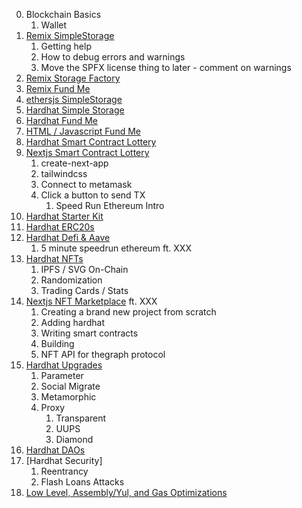 0. Blockchain Basics
    1. Wallet
1. [Remix SimpleStorage](https://github.com/PatrickAlphaC/simpleStorageFCC)
    1. Getting help
    2. How to debug errors and warnings
    3. Move the SPFX license thing to later - comment on warnings
2. [Remix Storage Factory](https://github.com/PatrickAlphaC/storageFactoryFCC)
3. [Remix Fund Me](https://github.com/PatrickAlphaC/fundMeFCC)
4. [ethersjs SimpleStorage](https://github.com/PatrickAlphaC/ethers-simple-storage)
5. [Hardhat Simple Storage](https://github.com/PatrickAlphaC/hardhat-simple-storage-fcc)
6. [Hardhat Fund Me](https://github.com/PatrickAlphaC/hardhat-fund-me-fcc)
7. [HTML / Javascript Fund Me](https://github.com/PatrickAlphaC/html-fund-me-fcc)
8. [Hardhat Smart Contract Lottery](https://github.com/PatrickAlphaC/hardhat-smartcontract-lottery-fcc)
9. [Nextjs Smart Contract Lottery](https://github.com/PatrickAlphaC/nextjs-smartcontract-lottery-fcc)
    1. create-next-app
    2. tailwindcss
    3. Connect to metamask
    4. Click a button to send TX
        1. Speed Run Ethereum Intro
10. [Hardhat Starter Kit](https://github.com/smartcontractkit/hardhat-starter-kit)
11. [Hardhat ERC20s](https://github.com/PatrickAlphaC/hardhat-erc20-fcc)
12. [Hardhat Defi & Aave](https://github.com/PatrickAlphaC/hardhat-defi-fcc)
    1. 5 minute speedrun ethereum ft. XXX
13. [Hardhat NFTs](https://github.com/PatrickAlphaC/hardhat-nft-fcc)
    1. IPFS / SVG On-Chain
    2. Randomization
    3. Trading Cards / Stats
14. [Nextjs NFT Marketplace]() ft. XXX
    1. Creating a brand new project from scratch
    2. Adding hardhat
    3. Writing smart contracts
    4. Building
    5. NFT API for thegraph protocol
15. [Hardhat Upgrades]()
    1. Parameter
    2. Social Migrate
    3. Metamorphic
    4. Proxy
        1. Transparent
        2. UUPS
        3. Diamond
16. [Hardhat DAOs]()
17. [Hardhat Security]
    1. Reentrancy
    2. Flash Loans Attacks
18. [Low Level, Assembly/Yul, and Gas Optimizations]()

